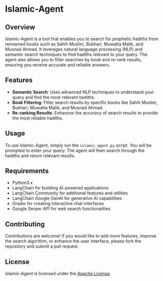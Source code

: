 # Islamic-Agent

## Overview

Islamic-Agent is a tool that enables you to search for prophetic hadiths from renowned books such as Sahih Muslim, Bukhari, Muwatta Malik, and Musnad Ahmad. It leverages natural language processing (NLP) and semantic search techniques to find hadiths relevant to your query. The agent also allows you to filter searches by book and re-rank results, ensuring you receive accurate and reliable answers.

## Features

- **Semantic Search**: Uses advanced NLP techniques to understand your query and find the most relevant hadiths.
- **Book Filtering**: Filter search results by specific books like Sahih Muslim, Bukhari, Muwatta Malik, and Musnad Ahmad.
- **Re-ranking Results**: Enhances the accuracy of search results to provide the most reliable hadiths.

## Usage

To use Islamic-Agent, simply run the `islamic_agent.py` script. You will be prompted to enter your query. The agent will then search through the hadiths and return relevant results.

## Requirements

- Python3.x
- LangChain for building AI-powered applications
- LangChain Community for additional features and utilities
- LangChain Google GenAI for generative AI capabilities
- Gradio for creating interactive chat interfaces
- Google Serper API for web search functionalities

## Contributing

Contributions are welcome! If you would like to add more features, improve the search algorithm, or enhance the user interface, please fork the repository and submit a pull request.

## License

Islamic-Agent is licensed under the [Apache License](https://www.apache.org/licenses/LICENSE-2.0).
